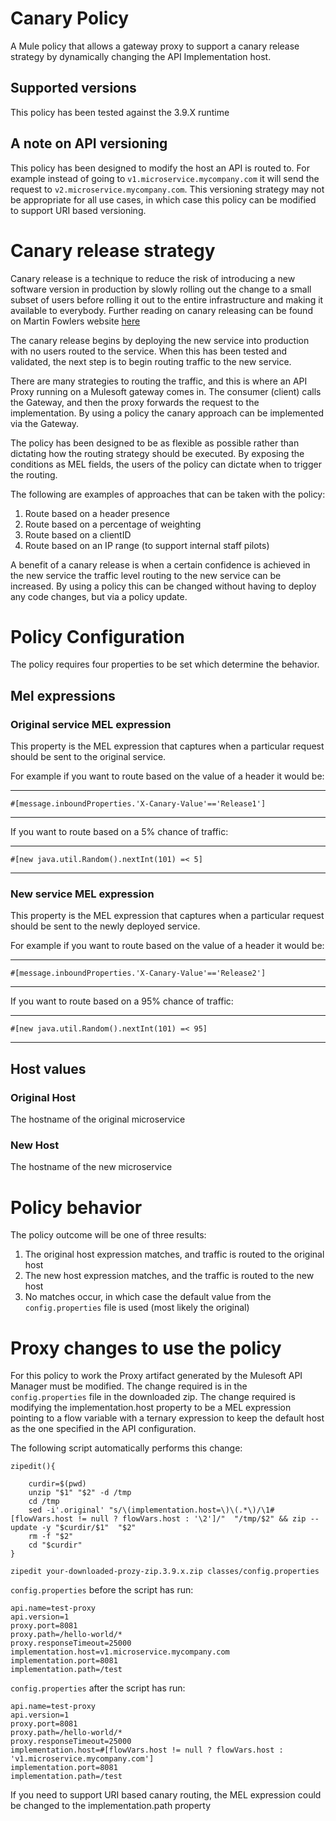 # Canary Policy
A Mule policy that allows a gateway proxy to support a canary release strategy by dynamically changing the API Implementation host.

## Supported versions
This policy has been tested against the 3.9.X runtime

## A note on API versioning
This policy has been designed to modify the host an API is routed to. For example instead of going to `v1.microservice.mycompany.com` it will send the request to `v2.microservice.mycompany.com`. This versioning strategy may not be appropriate for all use cases, in which case this policy can be modified to support URI based versioning.

# Canary release strategy

Canary release is a technique to reduce the risk of introducing a new software version in production by slowly rolling out the change to a small subset of users before rolling it out to the entire infrastructure and making it available to everybody. Further reading on canary releasing can be found on Martin Fowlers website [here](https://martinfowler.com/bliki/CanaryRelease.html)

The canary release begins by deploying the new service into production with no users routed to the service. When this has been tested and validated, the next step is to begin routing traffic to the new service.

There are many strategies to routing the traffic, and this is where an API Proxy running on a Mulesoft gateway comes in. The consumer (client) calls the Gateway, and then the proxy forwards the request to the implementation. By using a policy the canary approach can be implemented via the Gateway.

The policy has been designed to be as flexible as possible rather than dictating how the routing strategy should be executed. By exposing the conditions as MEL fields, the users of the policy can dictate when to trigger the routing.

The following are examples of approaches that can be taken with the policy:

1. Route based on a header presence
2. Route based on a percentage of weighting
3. Route based on a clientID
4. Route based on an IP range (to support internal staff pilots)

A benefit of a canary release is when a certain confidence is achieved in the new service the traffic level routing to the new service can be increased. By using a policy this can be changed without having to deploy any code changes, but via a policy update.

# Policy Configuration

The policy requires four properties to be set which determine the behavior.

## Mel expressions

### Original service MEL expression
This property is the MEL expression that captures when a particular request should be sent to the original service.

For example if you want to route based on the value of a header it would be:
***
`#[message.inboundProperties.'X-Canary-Value'=='Release1']`
***

If you want to route based on a 5% chance of traffic:
***
`#[new java.util.Random().nextInt(101) =< 5]`
***

### New service MEL expression
This property is the MEL expression that captures when a particular request should be sent to the newly deployed service.

For example if you want to route based on the value of a header it would be:
***
`#[message.inboundProperties.'X-Canary-Value'=='Release2']`
***

If you want to route based on a 95% chance of traffic:
***
`#[new java.util.Random().nextInt(101) =< 95]`
***

## Host values

### Original Host
The hostname of the original microservice

### New Host
The hostname of the new microservice

# Policy behavior

The policy outcome will be one of three results:
1. The original host expression matches, and traffic is routed to the original host
2. The new host expression matches, and the traffic is routed to the new host
3. No matches occur, in which case the default value from the `config.properties` file is used (most likely the original)


# Proxy changes to use the policy

For this policy to work the Proxy artifact generated by the Mulesoft API Manager must be modified. The change required is in the `config.properties` file in the downloaded zip. The change required is modifying the implementation.host property to be a MEL expression pointing to a flow variable with a ternary expression to keep the default host as the one specified in the API configuration.

The following script automatically performs this change:
```
zipedit(){

    curdir=$(pwd)
    unzip "$1" "$2" -d /tmp
    cd /tmp
    sed -i'.original' "s/\(implementation.host=\)\(.*\)/\1#[flowVars.host != null ? flowVars.host : '\2']/"  "/tmp/$2" && zip --update -y "$curdir/$1"  "$2"
    rm -f "$2"
    cd "$curdir"
}

zipedit your-downloaded-prozy-zip.3.9.x.zip classes/config.properties
```

`config.properties` before the script has run:
```
api.name=test-proxy
api.version=1
proxy.port=8081
proxy.path=/hello-world/*
proxy.responseTimeout=25000
implementation.host=v1.microservice.mycompany.com
implementation.port=8081
implementation.path=/test

```

`config.properties` after the script has run:
```
api.name=test-proxy
api.version=1
proxy.port=8081
proxy.path=/hello-world/*
proxy.responseTimeout=25000
implementation.host=#[flowVars.host != null ? flowVars.host : 'v1.microservice.mycompany.com']
implementation.port=8081
implementation.path=/test

```

If you need to support URI based canary routing, the MEL expression could be changed to the implementation.path property
